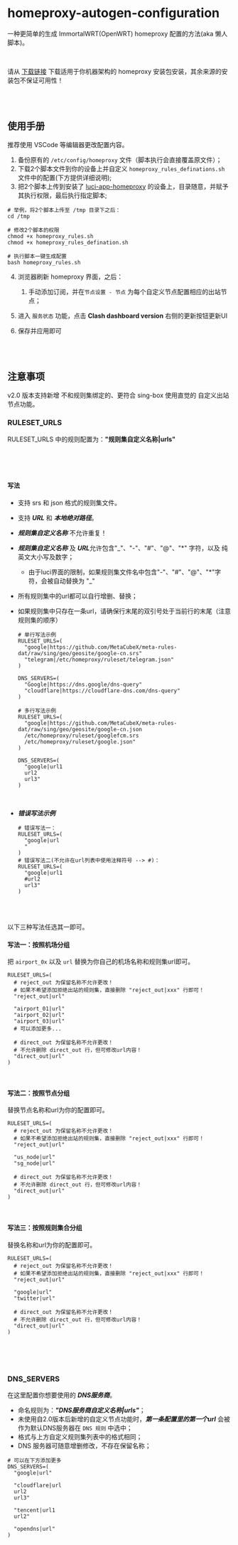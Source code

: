 # homeproxy-autogen-configuration
一种更简单的生成 ImmortalWRT(OpenWRT) homeproxy 配置的方法(aka 懒人脚本)。

<br/>

请从 [下载链接](https://fantastic-packages.github.io/packages/releases/) 下载适用于你机器架构的 homeproxy 安装包安装，其余来源的安装包不保证可用性！

<br/>

<br/>

## 使用手册

推荐使用 VSCode 等编辑器更改配置内容。

1. 备份原有的 `/etc/config/homeproxy` 文件（脚本执行会直接覆盖原文件）；
2. 下载2个脚本文件到你的设备上并自定义 `homeproxy_rules_definations.sh` 文件中的配置(下方提供详细说明);
3. 把2个脚本上传到安装了 [luci-app-homeproxy](https://fantastic-packages.github.io/packages/releases/) 的设备上，目录随意，并赋予其执行权限，最后执行指定脚本;
```shell
# 举例，将2个脚本上传至 /tmp 目录下之后：
cd /tmp

# 修改2个脚本的权限
chmod +x homeproxy_rules.sh
chmod +x homeproxy_rules_defination.sh

# 执行脚本一键生成配置
bash homeproxy_rules.sh
```


4. 浏览器刷新 homeproxy 界面，之后：
   1. 手动添加订阅，并在`节点设置 - 节点` 为每个自定义节点配置相应的出站节点；

5. 进入 `服务状态` 功能，点击 **Clash dashboard version** 右侧的更新按钮更新UI


6. 保存并应用即可



<br/>
<br/>

## 注意事项

v2.0 版本支持新增 不和规则集绑定的、更符合 sing-box 使用直觉的 自定义出站节点功能。

### RULESET_URLS

RULESET_URLS 中的规则配置为：**"规则集自定义名称|urls"** 

<br/>

<br/>

<br/>

#### 写法

* 支持 srs 和 json 格式的规则集文件。
* 支持 ***URL*** 和 ***本地绝对路径***。

* ***规则集自定义名称*** 不允许重复！

* ***规则集自定义名称*** 及 ***URL***允许包含"_"、"-"、"#"、"@"、"*" 字符，以及 纯英文大小写及数字；

  * 由于luci界面的限制，如果规则集文件名中包含"-"、"#"、"@"、"*"字符，会被自动替换为 "_"

* 所有规则集中的url都可以自行增删、替换；

* 如果规则集中只存在一条url，请确保行末尾的双引号处于当前行的末尾（注意规则集的顺序）

  

  ```shell
  # 单行写法示例
  RULESET_URLS=(
    "google|https://github.com/MetaCubeX/meta-rules-dat/raw/sing/geo/geosite/google-cn.srs"
    "telegram|/etc/homeproxy/ruleset/telegram.json"
  )
  
  DNS_SERVERS=(
    "Google|https://dns.google/dns-query"
    "cloudflare|https://cloudflare-dns.com/dns-query"
  )
  ```

  ```shell
  # 多行写法示例
  RULESET_URLS=(
    "google|https://github.com/MetaCubeX/meta-rules-dat/raw/sing/geo/geosite/google-cn.json
    /etc/homeproxy/ruleset/googlefcm.srs
    /etc/homeproxy/ruleset/google.json"
  )
  
  DNS_SERVERS=(
    "google|url1
    url2
    url3"
  )
  ```
  
  <br/>
  
* ***错误写法示例***

  ```shell
  # 错误写法一：
  RULESET_URLS=(
    "google|url
    "
  )
  # 错误写法二(不允许在url列表中使用注释符号 --> #)：
  RULESET_URLS=(
    "google|url1
    #url2
    url3"
  )
  ```




<br/>

<br/>

以下三种写法任选其一即可。


#### 写法一：按照机场分组

把 `airport_0x` 以及 `url` 替换为你自己的机场名称和规则集url即可。

```shell
RULESET_URLS=(
  # reject_out 为保留名称不允许更改！
  # 如果不希望添加拒绝出站的规则集，直接删除 "reject_out|xxx" 行即可！
  "reject_out|url"
  
  "airport_01|url"
  "airport_02|url"
  "airport_03|url"
  # 可以添加更多...
  
  # direct_out 为保留名称不允许更改！
  # 不允许删除 direct_out 行，但可修改url内容！
  "direct_out|url"
)
```

<br/>

#### 写法二：按照节点分组

替换节点名称和url为你的配置即可。

```shell
RULESET_URLS=(
  # reject_out 为保留名称不允许更改！
  # 如果不希望添加拒绝出站的规则集，直接删除 "reject_out|xxx" 行即可！
  "reject_out|url"
  
  "us_node|url"
  "sg_node|url"
  
  # direct_out 为保留名称不允许更改！
  # 不允许删除 direct_out 行，但可修改url内容！
  "direct_out|url"
)
```

<br/>

#### 写法三：按照规则集合分组

替换名称和url为你的配置即可。

```shell
RULESET_URLS=(
  # reject_out 为保留名称不允许更改！
  # 如果不希望添加拒绝出站的规则集，直接删除 "reject_out|xxx" 行即可！
  "reject_out|url"
  
  "google|url"
  "twitter|url"
  
  # direct_out 为保留名称不允许更改！
  # 不允许删除 direct_out 行，但可修改url内容！
  "direct_out|url"
)
```

<br/>

<br/>

<br/>

### DNS_SERVERS

在这里配置你想要使用的 ***DNS服务商***。

* 命名规则为：***"DNS服务商自定义名称|urls"***；
* 未使用自2.0版本后新增的自定义节点功能时，***第一条配置里的第一个url*** 会被作为默认DNS服务器在 `DNS 规则` 中选中；
* 格式与上方自定义规则集列表中的格式相同；
* DNS 服务器可随意增删修改，不存在保留名称；

```shell
# 可以在下方添加更多
DNS_SERVERS=(
  "google|url"

  "cloudflare|url
  url2
  url3"

  "tencent|url1
  url2"

  "opendns|url"
)
```
